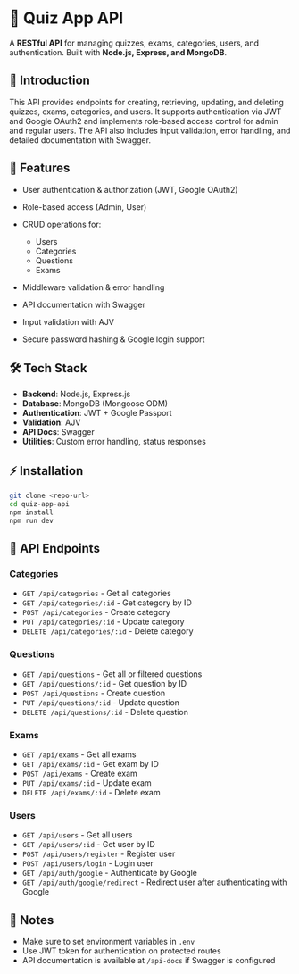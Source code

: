 # 📘 Quiz App API

A **RESTful API** for managing quizzes, exams, categories, users, and authentication. Built with **Node.js, Express, and MongoDB**.


## 📝 Introduction

This API provides endpoints for creating, retrieving, updating, and deleting quizzes, exams, categories, and users. It supports authentication via JWT and Google OAuth2 and implements role-based access control for admin and regular users. The API also includes input validation, error handling, and detailed documentation with Swagger.


## 🚀 Features

* User authentication & authorization (JWT, Google OAuth2)
* Role-based access (Admin, User)
* CRUD operations for:

  * Users
  * Categories
  * Questions
  * Exams
* Middleware validation & error handling
* API documentation with Swagger
* Input validation with AJV
* Secure password hashing & Google login support


## 🛠️ Tech Stack

* **Backend**: Node.js, Express.js
* **Database**: MongoDB (Mongoose ODM)
* **Authentication**: JWT + Google Passport
* **Validation**: AJV
* **API Docs**: Swagger
* **Utilities**: Custom error handling, status responses


## ⚡ Installation

```bash
git clone <repo-url>
cd quiz-app-api
npm install
npm run dev
```


## 📖 API Endpoints

### Categories

* `GET /api/categories` - Get all categories
* `GET /api/categories/:id` - Get category by ID
* `POST /api/categories` - Create category
* `PUT /api/categories/:id` - Update category
* `DELETE /api/categories/:id` - Delete category

### Questions

* `GET /api/questions` - Get all or filtered questions
* `GET /api/questions/:id` - Get question by ID
* `POST /api/questions` - Create question
* `PUT /api/questions/:id` - Update question
* `DELETE /api/questions/:id` - Delete question

### Exams

* `GET /api/exams` - Get all exams
* `GET /api/exams/:id` - Get exam by ID
* `POST /api/exams` - Create exam
* `PUT /api/exams/:id` - Update exam
* `DELETE /api/exams/:id` - Delete exam

### Users

* `GET /api/users` - Get all users
* `GET /api/users/:id` - Get user by ID
* `POST /api/users/register` - Register user
* `POST /api/users/login` - Login user
* `GET /api/auth/google` - Authenticate by Google
* `GET /api/auth/google/redirect` - Redirect user after authenticating with Google


## 📑 Notes

* Make sure to set environment variables in `.env`
* Use JWT token for authentication on protected routes
* API documentation is available at `/api-docs` if Swagger is configured
